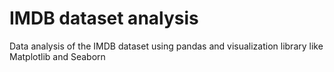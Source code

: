 # IMDB dataset analysis
Data analysis of the IMDB dataset using pandas and visualization library like Matplotlib and Seaborn
